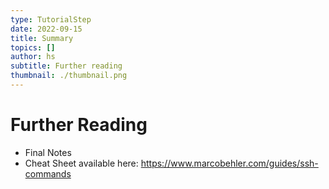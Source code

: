```yaml
---
type: TutorialStep
date: 2022-09-15
title: Summary
topics: []
author: hs
subtitle: Further reading
thumbnail: ./thumbnail.png
---
```


# Further Reading

* Final Notes
* Cheat Sheet available here: <https://www.marcobehler.com/guides/ssh-commands>
